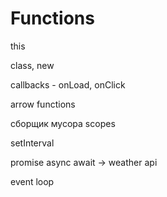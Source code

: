 # Functions

this

class, new

callbacks - onLoad, onClick

arrow functions

сборщик мусора scopes

setInterval

promise async await -> weather api

event loop
